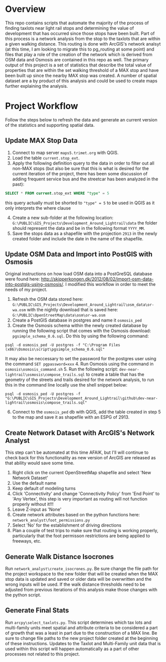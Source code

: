 # Overview

This repo contains scripts that automate the majority of the process of finding taxlots near light rail stops and determining the value of development that has occurred since those stops have been built.  Part of this process is a network analysis from the stop to the taxlots that are within a given walking distance.  This routing is done with ArcGIS's network analsyt (at this time, I am looking to migrate this to pg_routing at some point) and files that play a role of the creation of the network which is derived from OSM data and Osmosis are contained in this repo as well.  The primary output of this project is a set of statistics that describe the total value of properties that are within the set walking threshold of a MAX stop and have been built up since the nearby MAX stop was created.  A number of spatial dataset are a by product of this analysis and could be used to create maps further explaining the analysis.

# Project Workflow

Follow the steps below to refresh the data and generate an current version of the statistics and supporting spatial data.

## Update MAX Stop Data

1. Connect to map server `maps5.trimet.org` with QGIS.
2. Load the table `current.stop_ext`.
3. Apply the following definition query to the data in order to filter out all non-MAX stops (but also be sure that this is what is desired for the current iteration of the project, there has been some discussion of adding frequent service bus and the streetcar has been analyzed in the past):

```sql
SELECT * FROM current.stop_ext WHERE "type" = 5
```

this query actually must be shorted to `"type" = 5` to be used in QGIS as it only interprets the where clause

4. Create a new sub-folder at the following location: `G:\PUBLIC\GIS_Projects\Development_Around_Lightrail\data` the folder should represent the data and be in the following format `YYYY_MM`.
5. Save the stops data as a shapefile with the projection `2913` in the newly created folder and include the date in the name of the shapefile.

## Update OSM Data and Import into PostGIS with Osmosis

Original instructions on how load OSM data into a PostGreSQL database were found here:
http://skipperkongen.dk/2012/08/02/import-osm-data-into-postgis-using-osmosis/.  I modified this workflow in order to meet the needs of my project.

1. Refresh the OSM data stored here: `G:\PUBLIC\GIS_Projects\Development_Around_Lightrail\osm_data\or-wa.osm` with the nightly download that is saved here: `G:\PUBLIC\OpenStreetMap\data\osm\or-wa.osm`
2. Create a PostGIS database in postgres and name it `osmosis_ped`
3. Create the Osmosis schema within the newly created database by running the following script that comes with the Osmosis download: `pgsimple_schema_0.6.sql`.  Do this by using the following command:

```
psql -d osmosis_ped -U postgres -f "C:\Program Files (x86)\Osmosis\script\pgsimple_schema_0.6.sql"
```

It may also be neccessary to set the password for the postgres user using the command `SET pgpassword=xxx`
4. Run Osmosis using the command in `osmosis\osmosis_command.sh`
5. Run the following script: `dev-near-lightrail\osmosis\compose_trails.sql` to create a table that has the geometry of the streets and trails desired for the network analysis, to run this in the command line locally use the shell snippet below:

```
psql -d osmosis_ped -U postgres -f "G:\PUBLIC\GIS_Projects\Development_Around_Lightrail\github\dev-near-lightrail\osmosis\compose_trails.sql"
```

6. Connect to the `osmosis_ped` db with QGIS, add the table created in step 5 to the map and save it as shapefile with an ESPG of 2913.

## Create Network Dataset with ArcGIS's Network Analyst

This step can't be automated at this time AFAIK, but I'll will continue to check back for this functionality as new version of ArcGIS are released as that ability would save some time.

1. Right click on the current OpenStreetMap shapefile and select 'New Network Dataset'
2. Use the default name
3. Keep default of modeling turns
4. Click 'Connectivity' and change 'Connectivity Policy' from 'End Point' to 'Any Vertex', this step is very important as routing will not function properly without it!!!
5. Leave Z-input as 'None'
6. Create network attributes based on the python functions here: `network_analyst\foot_permissions.py`
7.  Select 'No' for the establishment of driving directions
8.  Plan a couple of test trips to make sure that routing is working properly, particularly that the foot permisson restrictions are being applied to freeways, etc.

## Generate Walk Distance Isocrones

Run `network_analyst\create_isocrones.py`.  Be sure change the file path for the project workspace to the new folder that will be created when the MAX stop data is updated and saved or older data will be overwritten and the wrong inputs will be used.  If the walk distance thresholds need to be adjusted from previous iterations of this analysis make those changes with the python script.

## Generate Final Stats

Run `arcpy\select_taxlots.py`.  This script determines which tax lots and multi-family units meet spatial and attribute criteria to be considered a part of growth that was a least in part due to the construction of a MAX line.  Be sure to change file paths to the new project folder created at the beginning of these instructions.  Updates to the Taxlot and Multi-Family unit data that is used within this script will happen automatically as a part of other processes not related to this project.